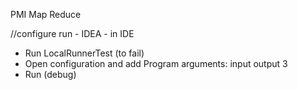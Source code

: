 PMI Map Reduce

//configure run - IDEA - in IDE
- Run LocalRunnerTest (to fail)
- Open configuration and add Program arguments: input output 3
- Run (debug)
